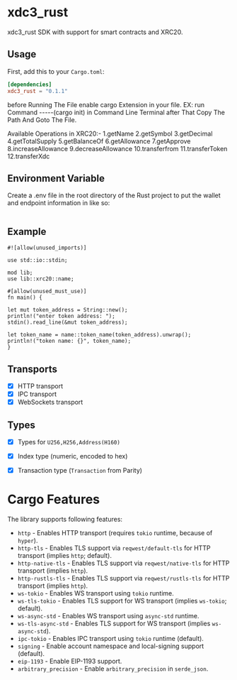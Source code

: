 # xdc3_rust

xdc3_rust SDK with support for smart contracts and XRC20.

## Usage

First, add this to your `Cargo.toml`:
```toml
[dependencies]
xdc3_rust = "0.1.1"
```
before Running The File enable cargo Extension in your file. EX: run Command -----(cargo init) in Command Line Terminal after That Copy The Path And Goto The File.

Available Operations in XRC20:- 1.getName 2.getSymbol 3.getDecimal 4.getTotalSupply 5.getBalanceOf 6.getAllowance 7.getApprove 8.increaseAllowance 9.decreaseAllowance 10.transferfrom 11.transferToken 12.transferXdc

## Environment Variable

Create a .env file in the root directory of the Rust project to put the wallet and endpoint information in like so:
```APOTHEM_ADDRESS = wss://ws.apothem.network
```

## Example

    #![allow(unused_imports)]

    use std::io::stdin;

    mod lib;
    use lib::xrc20::name;

    #[allow(unused_must_use)]
    fn main() {

    let mut token_address = String::new();
    println!("enter token address: ");
    stdin().read_line(&mut token_address);
    
    let token_name = name::token_name(token_address).unwrap();
    println!("token name: {}", token_name);
    }



## Transports
- [x] HTTP transport
- [x] IPC transport
- [x] WebSockets transport

## Types
- [x] Types for `U256,H256,Address(H160)`
- [x] Index type (numeric, encoded to hex)
- [x] Transaction type (`Transaction` from Parity)


# Cargo Features

The library supports following features:
- `http` - Enables HTTP transport (requires `tokio` runtime, because of `hyper`).
- `http-tls` - Enables TLS support via `reqwest/default-tls` for HTTP transport (implies `http`; default).
- `http-native-tls` - Enables TLS support via `reqwest/native-tls` for HTTP transport (implies `http`).
- `http-rustls-tls` - Enables TLS support via `reqwest/rustls-tls` for HTTP transport (implies `http`).
- `ws-tokio` - Enables WS transport using `tokio` runtime.
- `ws-tls-tokio` - Enables TLS support for WS transport (implies `ws-tokio`; default).
- `ws-async-std` - Enables WS transport using `async-std` runtime.
- `ws-tls-async-std` - Enables TLS support for WS transport (implies `ws-async-std`).
- `ipc-tokio` - Enables IPC transport using `tokio` runtime (default).
- `signing` - Enable account namespace and local-signing support (default).
- `eip-1193` - Enable EIP-1193 support.
- `arbitrary_precision` - Enable `arbitrary_precision` in `serde_json`.

